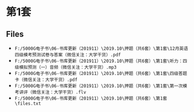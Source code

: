 # 第1套

## Files

- `F:/5000G电子书\06-书库更新（201911）\2019.10\押题（共6套）\第1套\12月英语四级模考预测试卷与答案（微信关注：大学干货）.pdf`
- `F:/5000G电子书\06-书库更新（201911）\2019.10\押题（共6套）\第1套\听力：四级模拟预测（一）音频（微信关注：大学干货）.mp3`
- `F:/5000G电子书\06-书库更新（201911）\2019.10\押题（共6套）\第1套\四级答题卡（微信关注：大学干货）.pdf`
- `F:/5000G电子书\06-书库更新（201911）\2019.10\押题（共6套）\第1套\第一次模考讲评（微信关注：大学干货）.flv`
- `F:/5000G电子书\06-书库更新（201911）\2019.10\押题（共6套）\第1套\files.txt`
